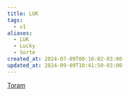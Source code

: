```yaml
---
title: LUK
tags:
  - v1
aliases:
  - LUK
  - Lucky
  - Sorte
created_at: 2024-07-09T00:16:02-03:00
updated_at: 2024-09-09T10:41:50-03:00
---
```


[Toram](../../../../atomos/2024/07/26/Toram.md)